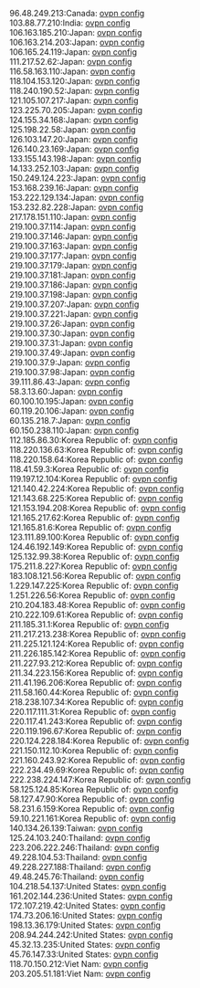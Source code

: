 96.48.249.213:Canada: [ovpn config](vpn/96_48_249_213.ovpn)  
103.88.77.210:India: [ovpn config](vpn/103_88_77_210.ovpn)  
106.163.185.210:Japan: [ovpn config](vpn/106_163_185_210.ovpn)  
106.163.214.203:Japan: [ovpn config](vpn/106_163_214_203.ovpn)  
106.165.24.119:Japan: [ovpn config](vpn/106_165_24_119.ovpn)  
111.217.52.62:Japan: [ovpn config](vpn/111_217_52_62.ovpn)  
116.58.163.110:Japan: [ovpn config](vpn/116_58_163_110.ovpn)  
118.104.153.120:Japan: [ovpn config](vpn/118_104_153_120.ovpn)  
118.240.190.52:Japan: [ovpn config](vpn/118_240_190_52.ovpn)  
121.105.107.217:Japan: [ovpn config](vpn/121_105_107_217.ovpn)  
123.225.70.205:Japan: [ovpn config](vpn/123_225_70_205.ovpn)  
124.155.34.168:Japan: [ovpn config](vpn/124_155_34_168.ovpn)  
125.198.22.58:Japan: [ovpn config](vpn/125_198_22_58.ovpn)  
126.103.147.20:Japan: [ovpn config](vpn/126_103_147_20.ovpn)  
126.140.23.169:Japan: [ovpn config](vpn/126_140_23_169.ovpn)  
133.155.143.198:Japan: [ovpn config](vpn/133_155_143_198.ovpn)  
14.133.252.103:Japan: [ovpn config](vpn/14_133_252_103.ovpn)  
150.249.124.223:Japan: [ovpn config](vpn/150_249_124_223.ovpn)  
153.168.239.16:Japan: [ovpn config](vpn/153_168_239_16.ovpn)  
153.222.129.134:Japan: [ovpn config](vpn/153_222_129_134.ovpn)  
153.232.82.228:Japan: [ovpn config](vpn/153_232_82_228.ovpn)  
217.178.151.110:Japan: [ovpn config](vpn/217_178_151_110.ovpn)  
219.100.37.114:Japan: [ovpn config](vpn/219_100_37_114.ovpn)  
219.100.37.146:Japan: [ovpn config](vpn/219_100_37_146.ovpn)  
219.100.37.163:Japan: [ovpn config](vpn/219_100_37_163.ovpn)  
219.100.37.177:Japan: [ovpn config](vpn/219_100_37_177.ovpn)  
219.100.37.179:Japan: [ovpn config](vpn/219_100_37_179.ovpn)  
219.100.37.181:Japan: [ovpn config](vpn/219_100_37_181.ovpn)  
219.100.37.186:Japan: [ovpn config](vpn/219_100_37_186.ovpn)  
219.100.37.198:Japan: [ovpn config](vpn/219_100_37_198.ovpn)  
219.100.37.207:Japan: [ovpn config](vpn/219_100_37_207.ovpn)  
219.100.37.221:Japan: [ovpn config](vpn/219_100_37_221.ovpn)  
219.100.37.26:Japan: [ovpn config](vpn/219_100_37_26.ovpn)  
219.100.37.30:Japan: [ovpn config](vpn/219_100_37_30.ovpn)  
219.100.37.31:Japan: [ovpn config](vpn/219_100_37_31.ovpn)  
219.100.37.49:Japan: [ovpn config](vpn/219_100_37_49.ovpn)  
219.100.37.9:Japan: [ovpn config](vpn/219_100_37_9.ovpn)  
219.100.37.98:Japan: [ovpn config](vpn/219_100_37_98.ovpn)  
39.111.86.43:Japan: [ovpn config](vpn/39_111_86_43.ovpn)  
58.3.13.60:Japan: [ovpn config](vpn/58_3_13_60.ovpn)  
60.100.10.195:Japan: [ovpn config](vpn/60_100_10_195.ovpn)  
60.119.20.106:Japan: [ovpn config](vpn/60_119_20_106.ovpn)  
60.135.218.7:Japan: [ovpn config](vpn/60_135_218_7.ovpn)  
60.150.238.110:Japan: [ovpn config](vpn/60_150_238_110.ovpn)  
112.185.86.30:Korea Republic of: [ovpn config](vpn/112_185_86_30.ovpn)  
118.220.136.63:Korea Republic of: [ovpn config](vpn/118_220_136_63.ovpn)  
118.220.158.64:Korea Republic of: [ovpn config](vpn/118_220_158_64.ovpn)  
118.41.59.3:Korea Republic of: [ovpn config](vpn/118_41_59_3.ovpn)  
119.197.12.104:Korea Republic of: [ovpn config](vpn/119_197_12_104.ovpn)  
121.140.42.224:Korea Republic of: [ovpn config](vpn/121_140_42_224.ovpn)  
121.143.68.225:Korea Republic of: [ovpn config](vpn/121_143_68_225.ovpn)  
121.153.194.208:Korea Republic of: [ovpn config](vpn/121_153_194_208.ovpn)  
121.165.217.62:Korea Republic of: [ovpn config](vpn/121_165_217_62.ovpn)  
121.165.81.6:Korea Republic of: [ovpn config](vpn/121_165_81_6.ovpn)  
123.111.89.100:Korea Republic of: [ovpn config](vpn/123_111_89_100.ovpn)  
124.46.192.149:Korea Republic of: [ovpn config](vpn/124_46_192_149.ovpn)  
125.132.99.38:Korea Republic of: [ovpn config](vpn/125_132_99_38.ovpn)  
175.211.8.227:Korea Republic of: [ovpn config](vpn/175_211_8_227.ovpn)  
183.108.121.56:Korea Republic of: [ovpn config](vpn/183_108_121_56.ovpn)  
1.229.147.225:Korea Republic of: [ovpn config](vpn/1_229_147_225.ovpn)  
1.251.226.56:Korea Republic of: [ovpn config](vpn/1_251_226_56.ovpn)  
210.204.183.48:Korea Republic of: [ovpn config](vpn/210_204_183_48.ovpn)  
210.222.109.61:Korea Republic of: [ovpn config](vpn/210_222_109_61.ovpn)  
211.185.31.1:Korea Republic of: [ovpn config](vpn/211_185_31_1.ovpn)  
211.217.213.238:Korea Republic of: [ovpn config](vpn/211_217_213_238.ovpn)  
211.225.121.124:Korea Republic of: [ovpn config](vpn/211_225_121_124.ovpn)  
211.226.185.142:Korea Republic of: [ovpn config](vpn/211_226_185_142.ovpn)  
211.227.93.212:Korea Republic of: [ovpn config](vpn/211_227_93_212.ovpn)  
211.34.223.156:Korea Republic of: [ovpn config](vpn/211_34_223_156.ovpn)  
211.41.196.206:Korea Republic of: [ovpn config](vpn/211_41_196_206.ovpn)  
211.58.160.44:Korea Republic of: [ovpn config](vpn/211_58_160_44.ovpn)  
218.238.107.34:Korea Republic of: [ovpn config](vpn/218_238_107_34.ovpn)  
220.117.111.31:Korea Republic of: [ovpn config](vpn/220_117_111_31.ovpn)  
220.117.41.243:Korea Republic of: [ovpn config](vpn/220_117_41_243.ovpn)  
220.119.196.67:Korea Republic of: [ovpn config](vpn/220_119_196_67.ovpn)  
220.124.228.184:Korea Republic of: [ovpn config](vpn/220_124_228_184.ovpn)  
221.150.112.10:Korea Republic of: [ovpn config](vpn/221_150_112_10.ovpn)  
221.160.243.92:Korea Republic of: [ovpn config](vpn/221_160_243_92.ovpn)  
222.234.49.69:Korea Republic of: [ovpn config](vpn/222_234_49_69.ovpn)  
222.238.224.147:Korea Republic of: [ovpn config](vpn/222_238_224_147.ovpn)  
58.125.124.85:Korea Republic of: [ovpn config](vpn/58_125_124_85.ovpn)  
58.127.47.90:Korea Republic of: [ovpn config](vpn/58_127_47_90.ovpn)  
58.231.6.159:Korea Republic of: [ovpn config](vpn/58_231_6_159.ovpn)  
59.10.221.161:Korea Republic of: [ovpn config](vpn/59_10_221_161.ovpn)  
140.134.26.139:Taiwan: [ovpn config](vpn/140_134_26_139.ovpn)  
125.24.103.240:Thailand: [ovpn config](vpn/125_24_103_240.ovpn)  
223.206.222.246:Thailand: [ovpn config](vpn/223_206_222_246.ovpn)  
49.228.104.53:Thailand: [ovpn config](vpn/49_228_104_53.ovpn)  
49.228.227.188:Thailand: [ovpn config](vpn/49_228_227_188.ovpn)  
49.48.245.76:Thailand: [ovpn config](vpn/49_48_245_76.ovpn)  
104.218.54.137:United States: [ovpn config](vpn/104_218_54_137.ovpn)  
161.202.144.236:United States: [ovpn config](vpn/161_202_144_236.ovpn)  
172.107.219.42:United States: [ovpn config](vpn/172_107_219_42.ovpn)  
174.73.206.16:United States: [ovpn config](vpn/174_73_206_16.ovpn)  
198.13.36.179:United States: [ovpn config](vpn/198_13_36_179.ovpn)  
208.94.244.242:United States: [ovpn config](vpn/208_94_244_242.ovpn)  
45.32.13.235:United States: [ovpn config](vpn/45_32_13_235.ovpn)  
45.76.147.33:United States: [ovpn config](vpn/45_76_147_33.ovpn)  
118.70.150.212:Viet Nam: [ovpn config](vpn/118_70_150_212.ovpn)  
203.205.51.181:Viet Nam: [ovpn config](vpn/203_205_51_181.ovpn)  
